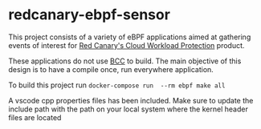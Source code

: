 # redcanary-ebpf-sensor

This project consists of a variety of eBPF applications aimed at gathering events
of interest for [Red Canary's Cloud Workload Protection](https://redcanary.com/products/cloud-workload-protection/) 
product.

These applications do not use [BCC](https://github.com/iovisor/bcc) to build. The 
main objective of this design is to have a compile once, run everywhere application.

To build this project run
`docker-compose run  --rm ebpf make all`

A vscode cpp properties files has been included. Make sure to update the include path with the path
on your local system where the kernel header files are located